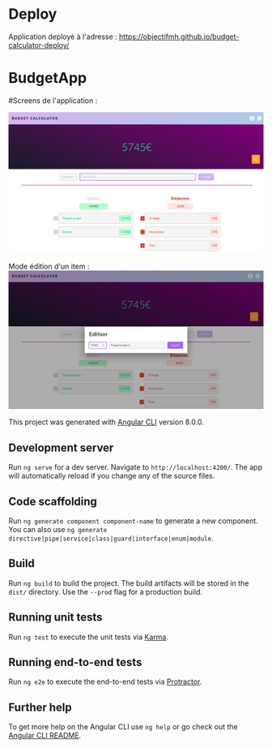 # Deploy 
Application deployé à l'adresse : https://objectifmh.github.io/budget-calculator-deploy/

# BudgetApp

#Screens de l'application : 

![alt text](https://github.com/objectifMH/budget-calculator/blob/master/src/assets/Capture%20d%E2%80%99%C3%A9cran%202020-04-23%20%C3%A0%2011.17.59.png)

Mode édition d'un item : 
![alt text](https://github.com/objectifMH/budget-calculator/blob/master/src/assets/Capture%20d%E2%80%99%C3%A9cran%202020-04-23%20%C3%A0%2011.19.12.png)



This project was generated with [Angular CLI](https://github.com/angular/angular-cli) version 8.0.0.

## Development server

Run `ng serve` for a dev server. Navigate to `http://localhost:4200/`. The app will automatically reload if you change any of the source files.

## Code scaffolding

Run `ng generate component component-name` to generate a new component. You can also use `ng generate directive|pipe|service|class|guard|interface|enum|module`.

## Build

Run `ng build` to build the project. The build artifacts will be stored in the `dist/` directory. Use the `--prod` flag for a production build.

## Running unit tests

Run `ng test` to execute the unit tests via [Karma](https://karma-runner.github.io).

## Running end-to-end tests

Run `ng e2e` to execute the end-to-end tests via [Protractor](http://www.protractortest.org/).

## Further help

To get more help on the Angular CLI use `ng help` or go check out the [Angular CLI README](https://github.com/angular/angular-cli/blob/master/README.md).

